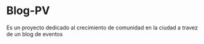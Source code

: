 # Blog-PV
Es un proyecto dedicado al crecimiento de comunidad en la ciudad a travez de un blog de eventos
